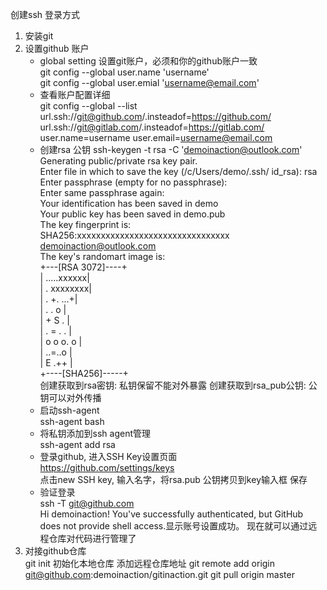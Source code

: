 创建ssh 登录方式
  1. 安装git
  2. 设置github 账户
     - global setting 设置git账户，必须和你的github账户一致  
     git config --global user.name 'username'  
     git config --global user.emial 'username@email.com'  
     - 查看账户配置详细  
     git config --global --list
     url.ssh://git@github.com/.insteadof=https://github.com/  
     url.ssh://git@gitlab.com/.insteadof=https://gitlab.com/  
     user.name=username
     user.email=username@email.com
     -  创建rsa 公钥
     ssh-keygen -t rsa -C 'demoinaction@outlook.com'    
     Generating public/private rsa key pair.  
    Enter file in which to save the key (/c/Users/demo/.ssh/  id_rsa): rsa 
    Enter passphrase (empty for no passphrase):  
    Enter same passphrase again:  
    Your identification has been saved in demo  
    Your public key has been saved in demo.pub  
    The key fingerprint is:  
    SHA256:xxxxxxxxxxxxxxxxxxxxxxxxxxxxxxxx
    demoinaction@outlook.com  
    The key's randomart image is:  
    +---[RSA 3072]----+  
    |      .....xxxxxx|  
    |     .   xxxxxxxx|  
    |    .     +. ...+|  
    |   .        .  o |  
    |    +   S    .   |  
    |   . = .    .    |  
    |    o o o. o     |  
    |     ..=..o      |  
    |    E .++        |  
    +----[SHA256]-----+  
    创建获取到rsa密钥: 私钥保留不能对外暴露
    创建获取到rsa_pub公钥: 公钥可以对外传播
     -  启动ssh-agent  
     ssh-agent bash
     -  将私钥添加到ssh agent管理  
     ssh-agent add rsa  
     - 登录github, 进入SSH Key设置页面  
     https://github.com/settings/keys    
    点击new SSH key, 输入名字，将rsa.pub 公钥拷贝到key输入框  保存         
     - 验证登录      
    ssh -T git@github.com  
    Hi demoinaction! You've successfully authenticated, but GitHub does not provide shell access.显示账号设置成功。
    现在就可以通过远程仓库对代码进行管理了  
1. 对接github仓库  
    git init 初始化本地仓库
    添加远程仓库地址
    git remote add origin git@github.com:demoinaction/gitinaction.git
    git pull origin master